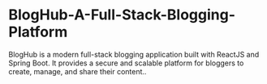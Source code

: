 # BlogHub-A-Full-Stack-Blogging-Platform
BlogHub is a modern full-stack blogging application built with ReactJS and Spring Boot. It provides a secure and scalable platform for bloggers to create, manage, and share their content..
